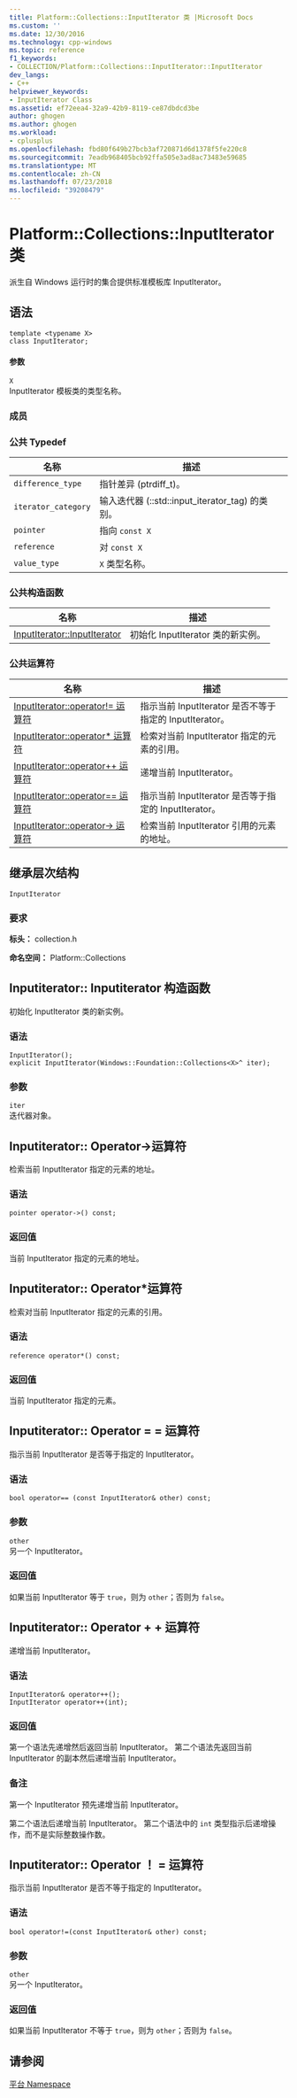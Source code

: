 ```yaml
---
title: Platform::Collections::InputIterator 类 |Microsoft Docs
ms.custom: ''
ms.date: 12/30/2016
ms.technology: cpp-windows
ms.topic: reference
f1_keywords:
- COLLECTION/Platform::Collections::InputIterator::InputIterator
dev_langs:
- C++
helpviewer_keywords:
- InputIterator Class
ms.assetid: ef72eea4-32a9-42b9-8119-ce87dbdcd3be
author: ghogen
ms.author: ghogen
ms.workload:
- cplusplus
ms.openlocfilehash: fbd80f649b27bcb3af720871d6d1378f5fe220c8
ms.sourcegitcommit: 7eadb968405bcb92ffa505e3ad8ac73483e59685
ms.translationtype: MT
ms.contentlocale: zh-CN
ms.lasthandoff: 07/23/2018
ms.locfileid: "39208479"
---
```

# <a name="platformcollectionsinputiterator-class"></a>Platform::Collections::InputIterator 类
派生自 Windows 运行时的集合提供标准模板库 InputIterator。  
  
## <a name="syntax"></a>语法  
  
```  
template <typename X>  
class InputIterator;  
```  
  
#### <a name="parameters"></a>参数  
 `X`  
 InputIterator 模板类的类型名称。  
  
### <a name="members"></a>成员  
  
### <a name="public-typedefs"></a>公共 Typedef  
  
|名称|描述|  
|----------|-----------------|  
|`difference_type`|指针差异 (ptrdiff_t)。|  
|`iterator_category`|输入迭代器 (::std::input_iterator_tag) 的类别。|  
|`pointer`|指向 `const X`|  
|`reference`|对 `const X`|  
|`value_type`|`X` 类型名称。|  
  
### <a name="public-constructors"></a>公共构造函数  
  
|名称|描述|  
|----------|-----------------|  
|[InputIterator::InputIterator](#ctor)|初始化 InputIterator 类的新实例。|  
  
### <a name="public-operators"></a>公共运算符  
  
|名称|描述|  
|----------|-----------------|  
|[InputIterator::operator!= 运算符](#operator-inequality)|指示当前 InputIterator 是否不等于指定的 InputIterator。|  
|[InputIterator::operator* 运算符](#operator-decrement)|检索对当前 InputIterator 指定的元素的引用。|  
|[InputIterator::operator++ 运算符](#operator-increment)|递增当前 InputIterator。|  
|[InputIterator::operator== 运算符](#operator-equality)|指示当前 InputIterator 是否等于指定的 InputIterator。|  
|[InputIterator::operator-> 运算符](#operator-arrow)|检索当前 InputIterator 引用的元素的地址。|  
  
## <a name="inheritance-hierarchy"></a>继承层次结构  
 `InputIterator`  
  
### <a name="requirements"></a>要求  
 **标头：** collection.h  
  
 **命名空间：** Platform::Collections  

## <a name="ctor"></a>  Inputiterator:: Inputiterator 构造函数
初始化 InputIterator 类的新实例。  
  
### <a name="syntax"></a>语法  
  
```  
InputIterator();  
explicit InputIterator(Windows::Foundation::Collections<X>^ iter);  
```  
  
### <a name="parameters"></a>参数  
 `iter`  
 迭代器对象。  
  


## <a name="operator-arrow"></a>  Inputiterator:: Operator-&gt;运算符
检索当前 InputIterator 指定的元素的地址。  
  
### <a name="syntax"></a>语法  
  
```  
pointer operator->() const;  
```  
  
### <a name="return-value"></a>返回值  
 当前 InputIterator 指定的元素的地址。  
  


## <a name="operator-dereference"></a>  Inputiterator:: Operator\*运算符
检索对当前 InputIterator 指定的元素的引用。  
  
### <a name="syntax"></a>语法  
  
```  
reference operator*() const;  
```  
  
### <a name="return-value"></a>返回值  
 当前 InputIterator 指定的元素。  
  


## <a name="operator-equality"></a>  Inputiterator:: Operator = = 运算符
指示当前 InputIterator 是否等于指定的 InputIterator。  
  
### <a name="syntax"></a>语法  
  
```  
bool operator== (const InputIterator& other) const;  
```  
  
### <a name="parameters"></a>参数  
 `other`  
 另一个 InputIterator。  
  
### <a name="return-value"></a>返回值  
 如果当前 InputIterator 等于 `true`，则为 `other`；否则为 `false`。  
  


## <a name="operator-increment"></a>  Inputiterator:: Operator + + 运算符
递增当前 InputIterator。  
  
### <a name="syntax"></a>语法  
  
```    
InputIterator& operator++();   
InputIterator operator++(int);  
```  
  
### <a name="return-value"></a>返回值  
 第一个语法先递增然后返回当前 InputIterator。 第二个语法先返回当前 InputIterator 的副本然后递增当前 InputIterator。  
  
### <a name="remarks"></a>备注  
 第一个 InputIterator 预先递增当前 InputIterator。  
  
 第二个语法后递增当前 InputIterator。 第二个语法中的 `int` 类型指示后递增操作，而不是实际整数操作数。  
  


## <a name="operator-inequality"></a>  Inputiterator:: Operator ！ = 运算符
指示当前 InputIterator 是否不等于指定的 InputIterator。  
  
### <a name="syntax"></a>语法  
  
```  
bool operator!=(const InputIterator& other) const;  
```  
  
### <a name="parameters"></a>参数  
 `other`  
 另一个 InputIterator。  
  
### <a name="return-value"></a>返回值  
 如果当前 InputIterator 不等于 `true`，则为 `other`；否则为 `false`。   

  
## <a name="see-also"></a>请参阅  
 [平台 Namespace](platform-namespace-c-cx.md)